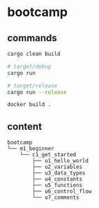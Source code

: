 # bootcamp

## commands

```bash
cargo clean build

# target/debug
cargo run

# target/release
cargo run --release

docker build .
```

## content

```
bootcamp
└── m1_beginner
    └── c1_get_started
        ├── u1_hello_world
        ├── u2_variables
        ├── u3_data_types
        ├── u4_constants
        ├── u5_functions
        ├── u6_control_flow
        └── u7_comments
```
